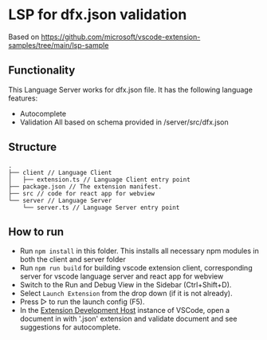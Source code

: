 # LSP for dfx.json validation

Based on https://github.com/microsoft/vscode-extension-samples/tree/main/lsp-sample

## Functionality

This Language Server works for dfx.json file. It has the following language features:
- Autocomplete
- Validation
All based on schema provided in /server/src/dfx.json

## Structure

```
.
├── client // Language Client
│   ├── extension.ts // Language Client entry point 
├── package.json // The extension manifest.
├── src // code for react app for webview
└── server // Language Server
    └── server.ts // Language Server entry point

```

## How to run

- Run `npm install` in this folder. This installs all necessary npm modules in both the client and server folder
- Run `npm run build` for building vscode extension client, corresponding server for vscode language server and react app for webview
- Switch to the Run and Debug View in the Sidebar (Ctrl+Shift+D).
- Select `Launch Extension` from the drop down (if it is not already).
- Press ▷ to run the launch config (F5).
- In the [Extension Development Host](https://code.visualstudio.com/api/get-started/your-first-extension#:~:text=Then%2C%20inside%20the%20editor%2C%20press%20F5.%20This%20will%20compile%20and%20run%20the%20extension%20in%20a%20new%20Extension%20Development%20Host%20window.) instance of VSCode, open a document in with '.json' extension and validate document and see suggestions for autocomplete.